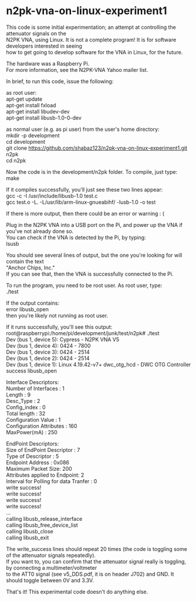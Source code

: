 n2pk-vna-on-linux-experiment1  
=============================  
  
This code is some initial experimentation; an attempt at controlling the attenuator signals on the  
N2PK VNA, using Linux. It is not a complete program! It is for software developers interested in seeing   
how to get going to develop software for the VNA in Linux, for the future.  
  
The hardware was a Raspberry Pi.  
For more information, see the N2PK-VNA Yahoo mailer list.  
  
In brief, to run this code, issue the following:  
  
as root user:  
apt-get update  
apt-get install fxload  
apt-get install libudev-dev  
apt-get install libusb-1.0-0-dev  
  
as normal user (e.g. as pi user) from the user's home directory:  
mkdir -p development  
cd development  
git clone https://github.com/shabaz123/n2pk-vna-on-linux-experiment1.git n2pk  
cd n2pk  
  
Now the code is in the development/n2pk folder. To compile, just type:  
make  
  
If it compiles successfully, you'll just see these two lines appear:  
gcc -c -I /usr/include/libusb-1.0 test.c  
gcc test.o -L. -L/usr/lib/arm-linux-gnueabihf/ -lusb-1.0 -o test  
  
If there is more output, then there could be an error or warning : (  
  
Plug in the N2PK VNA into a USB port on the Pi, and power up the VNA if you've not already done so.  
You can check if the VNA is detected by the Pi, by typing:  
lsusb  
  
You should see several lines of output, but the one you're looking for will contain the text  
"Anchor Chips, Inc."  
If you can see that, then the VNA is successfully connected to the Pi.  
  
To run the program, you need to be root user. As root user, type:  
./test  
  
If the output contains:  
error libusb_open   
then you're likely not running as root user.  
  
If it runs successfully, you'll see this output:  
root@raspberrypi:/home/pi/development/junk/test/n2pk# ./test  
Dev (bus 1, device 5): Cypress - N2PK VNA V5  
Dev (bus 1, device 4): 0424 - 7800  
Dev (bus 1, device 3): 0424 - 2514  
Dev (bus 1, device 2): 0424 - 2514  
Dev (bus 1, device 1): Linux 4.19.42-v7+ dwc_otg_hcd - DWC OTG Controller  
success libusb_open  
  
Interface Descriptors:   
        Number of Interfaces : 1  
        Length : 9  
        Desc_Type : 2  
        Config_index : 0  
        Total length : 32  
        Configuration Value  : 1  
        Configuration Attributes : 160  
        MaxPower(mA) : 250  
  
EndPoint Descriptors:   
        Size of EndPoint Descriptor : 7  
        Type of Descriptor : 5  
        Endpoint Address : 0x086  
        Maximum Packet Size: 200  
        Attributes applied to Endpoint: 2  
        Interval for Polling for data Tranfer : 0  
write success!  
write success!  
write success!  
write success!  
...  
calling libusb_release_interface  
calling libusb_free_device_list  
calling libusb_close  
calling libusb_exit  
  
The write_success lines should repeat 20 times (the code is toggling some of the attenuator signals repeatedly).  
If you want to, you can confirm that the attenuator signal really is toggling, by connecting a multimeter/voltmeter  
to the ATT0 signal (see v5_DDS.pdf, it is on header J702) and GND. It should toggle between 0V and 3.3V.  
  
That's it! This experimental code doesn't do anything else.   
  
